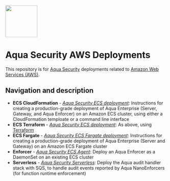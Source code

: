 <img src="https://avatars3.githubusercontent.com/u/12783832?s=200&v=4" height="100" width="100" />

# Aqua Security AWS Deployments

This repository is for [Aqua Security](https://www.aquasec.com) deployments related to [Amazon Web Services (AWS)](https://aws.amazon.com/).

## Navigation and description

* **ECS CloudFormation** - [*Aqua Security ECS deployment*](https://github.com/aquasecurity/aqua-aws/tree/master/cloudformation/aqua-ecs): Instructions for creating a production-grade deployment of Aqua Enterprise (Server, Gateway, and Aqua Enforcer) on an Amazon ECS cluster, using either a CloudFormation temploate or a command line interface
* **ECS Terraform** - [*Aqua Security ECS deployment*](https://github.com/aquasecurity/aqua-aws/tree/master/terraform): As above, using [Terraform](https://www.terraform.io/)
* **ECS Fargate** - [*Aqua Security ECS Fargate deployment*](https://github.com/aquasecurity/aqua-aws/tree/master/cloudformation/aqua-ecs-fargate): Instructions for creating a production-grade deployment of Aqua Enterprise (Server and Gateway) on an Amazon ECS Fargate cluster
* **Enforcer** - [*Aqua Security ECS Agent*](https://github.com/aquasecurity/aqua-aws/tree/master/cloudformation/aqua-ecs-agent): Deploy an Aqua Enforcer as a DaemonSet on an existing ECS cluster
* **Serverless** - [*Aqua Security Serverless*](https://github.com/aquasecurity/aqua-aws/tree/master/cloudformation/aqua-lambda): Deploy the Aqua audit handler stack with SQS, to handle audit events reported by Aqua NanoEnforcers (for function runtime enforcement)
